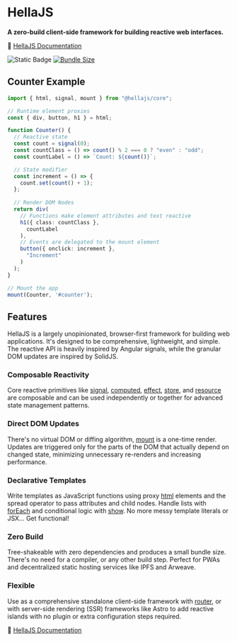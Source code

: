 # HellaJS

**A zero-build client-side framework for building reactive web interfaces.**

📖 [HellaJS Documentation](https://hellajs.com)

![Static Badge](https://img.shields.io/badge/status-experimental-orange.svg)
[![Bundle Size](https://img.shields.io/bundlephobia/minzip/@hellajs/core)](https://bundlephobia.com/package/@hellajs/core)

## Counter Example

```typescript
import { html, signal, mount } from "@hellajs/core";

// Runtime element proxies
const { div, button, h1 } = html;

function Counter() {
  // Reactive state
  const count = signal(0);
  const countClass = () => count() % 2 === 0 ? "even" : "odd";
  const countLabel = () => `Count: ${count()}`;

  // State modifier
  const increment = () => {
    count.set(count() + 1);
  };
  
  // Render DOM Nodes
  return div(
    // Functions make element attributes and text reactive
    h1({ class: countClass },
      countLabel
    ),
    // Events are delegated to the mount element
    button({ onclick: increment },
      "Increment"
    )
  );
}

// Mount the app
mount(Counter, '#counter');
```

## Features

HellaJS is a largely unopinionated, browser-first framework for building web applications. It's designed to be comprehensive, lightweight, and simple. The reactive API is heavily inspired by Angular signals, while the granular DOM updates are inspired by SolidJS.

### Composable Reactivity
Core reactive primitives like [signal](https://www.hellajs.com/api/reactive/signal/), [computed](https://www.hellajs.com/api/reactive/computed/), [effect](https://www.hellajs.com/api/reactive/effect/), [store](https://www.hellajs.com/api/reactive/store/), and [resource](https://www.hellajs.com/api/reactive/resource/) are composable and can be used independently or together for advanced state management patterns.

### Direct DOM Updates
There's no virtual DOM or diffing algorithm, [mount](https://www.hellajs.com/api/dom/mount/) is a one-time render. Updates are triggered only for the parts of the DOM that actually depend on changed state, minimizing unnecessary re-renders and increasing performance.

### Declarative Templates
Write  templates as JavaScript functions using proxy [html](https://www.hellajs.com/api/dom/html/) elements and the spread operator to pass attributes and child nodes. Handle lists with [forEach](https://www.hellajs.com/api/dom/foreach/) and conditional logic with [show](https://www.hellajs.com/api/dom/show/). No more messy template literals or JSX... Get functional!

### Zero Build
Tree-shakeable with zero dependencies and produces a small bundle size. There's no need for a compiler, or any other build step. Perfect for PWAs and decentralized static hosting services like IPFS and Arweave. 

### Flexible
Use as a comprehensive standalone client-side framework with [router](https://www.hellajs.com/api/router/router/), or with server-side rendering (SSR) frameworks like Astro to add reactive islands with no plugin or extra configuration steps required.

📖 [HellaJS Documentation](https://hellajs.com)

